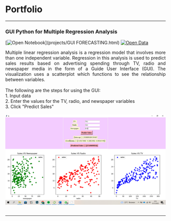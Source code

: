 # Portfolio
---
### GUI Python for Multiple Regression Analysis

[![Open Notebook](https://img.shields.io/badge/Jupyter-Open_Notebook-orange?logo=Jupyter)](projects/GUI FORECASTING.html)
[![Open Data](https://img.shields.io/badge/XLSX-Open%20Data-brightgreen)](xlsx/Advertising.xlsx)

<div style="text-align: justify">Multiple linear regression analysis is a regression model that involves more than one independent variable. Regression in this analysis is used to predict sales results based on advertising spending through TV, radio and newspaper media in the form of a Guide User Interface (GUI). The visualization uses a scatterplot which functions to see the relationship between variables.</div>
<div style="text-align: justify"><br>
The following are the steps for using the GUI: <br>
1. Input data<br>
2. Enter the values for the TV, radio, and newspaper variables<br>
3. Click "Predict Sales"</div>
<br>
<center><img src="images/gui.png"></center>
<br>

---
